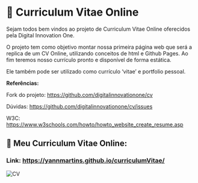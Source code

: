 # 📑 Curriculum Vitae Online

Sejam todos bem vindos ao projeto de Curriculum Vitae Online oferecidos pela Digital Innovation One.

O projeto tem como objetivo montar nossa primeira página web que será a replica de um CV Online, utilizando conceitos de html e Github Pages. Ao  fim teremos nosso currículo pronto e disponível de forma estática.

Ele também pode ser utilizado como currículo ‘vitae’ e portfolio pessoal.

**Referências:**

Fork do projeto: https://github.com/digitalinnovationone/cv

Dúvidas: https://github.com/digitalinnovationone/cv/issues

W3C: https://www.w3schools.com/howto/howto_website_create_resume.asp

## 🔴 Meu Curriculum Vitae Online:

### Link: https://yannmartins.github.io/curriculumVitae/

![CV](https://github.com/YannMartins/curriculumVitae/assets/102706324/9cc2890c-94d5-40ff-a580-a438c62a327c)
